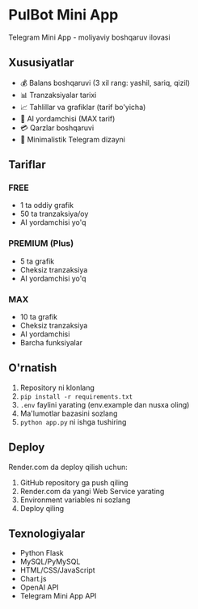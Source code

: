 # PulBot Mini App

Telegram Mini App - moliyaviy boshqaruv ilovasi

## Xususiyatlar

- 💰 Balans boshqaruvi (3 xil rang: yashil, sariq, qizil)
- 📊 Tranzaksiyalar tarixi
- 📈 Tahlillar va grafiklar (tarif bo'yicha)
- 🤖 AI yordamchisi (MAX tarif)
- 💳 Qarzlar boshqaruvi
- 📱 Minimalistik Telegram dizayni

## Tariflar

### FREE
- 1 ta oddiy grafik
- 50 ta tranzaksiya/oy
- AI yordamchisi yo'q

### PREMIUM (Plus)
- 5 ta grafik
- Cheksiz tranzaksiya
- AI yordamchisi yo'q

### MAX
- 10 ta grafik
- Cheksiz tranzaksiya
- AI yordamchisi
- Barcha funksiyalar

## O'rnatish

1. Repository ni klonlang
2. `pip install -r requirements.txt`
3. `.env` faylini yarating (env.example dan nusxa oling)
4. Ma'lumotlar bazasini sozlang
5. `python app.py` ni ishga tushiring

## Deploy

Render.com da deploy qilish uchun:
1. GitHub repository ga push qiling
2. Render.com da yangi Web Service yarating
3. Environment variables ni sozlang
4. Deploy qiling

## Texnologiyalar

- Python Flask
- MySQL/PyMySQL
- HTML/CSS/JavaScript
- Chart.js
- OpenAI API
- Telegram Mini App API